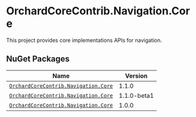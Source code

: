 # OrchardCoreContrib.Navigation.Core

This project provides core implementations APIs for navigation.

## NuGet Packages

| Name | Version |
| --- | --- |
| [`OrchardCoreContrib.Navigation.Core`](https://www.nuget.org/packages/OrchardCoreContrib.Navigation.Core/1.1.0) | 1.1.0 |
| [`OrchardCoreContrib.Navigation.Core`](https://www.nuget.org/packages/OrchardCoreContrib.Navigation.Core/1.1.0-beta1) | 1.1.0-beta1 |
| [`OrchardCoreContrib.Navigation.Core`](https://www.nuget.org/packages/OrchardCoreContrib.Navigation.Core/1.0.0) | 1.0.0 |
